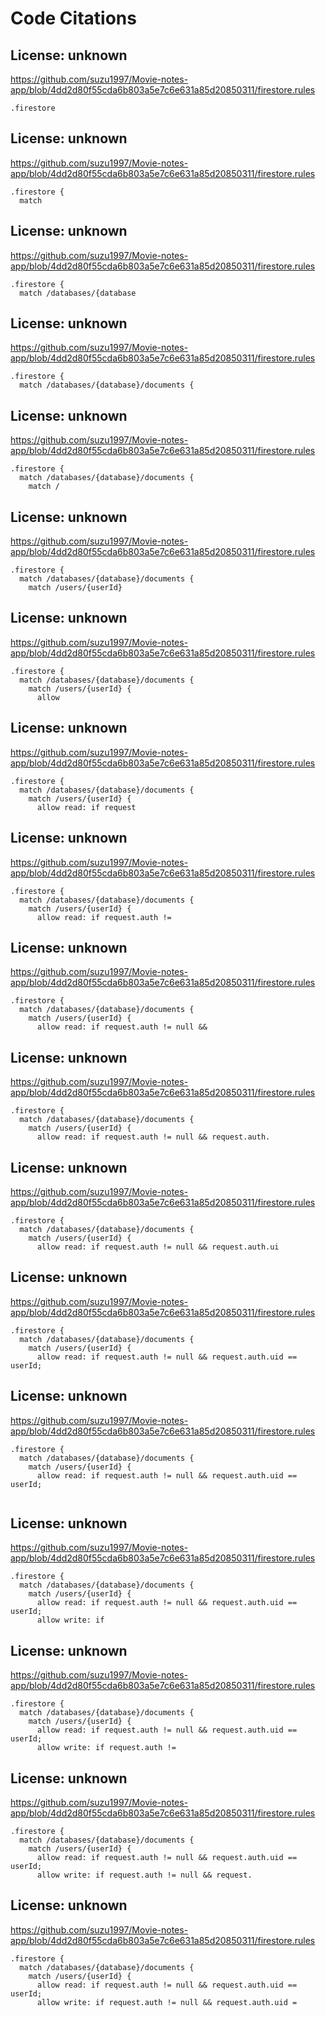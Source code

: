 # Code Citations

## License: unknown
https://github.com/suzu1997/Movie-notes-app/blob/4dd2d80f55cda6b803a5e7c6e631a85d20850311/firestore.rules

```
.firestore
```


## License: unknown
https://github.com/suzu1997/Movie-notes-app/blob/4dd2d80f55cda6b803a5e7c6e631a85d20850311/firestore.rules

```
.firestore {
  match
```


## License: unknown
https://github.com/suzu1997/Movie-notes-app/blob/4dd2d80f55cda6b803a5e7c6e631a85d20850311/firestore.rules

```
.firestore {
  match /databases/{database
```


## License: unknown
https://github.com/suzu1997/Movie-notes-app/blob/4dd2d80f55cda6b803a5e7c6e631a85d20850311/firestore.rules

```
.firestore {
  match /databases/{database}/documents {
```


## License: unknown
https://github.com/suzu1997/Movie-notes-app/blob/4dd2d80f55cda6b803a5e7c6e631a85d20850311/firestore.rules

```
.firestore {
  match /databases/{database}/documents {
    match /
```


## License: unknown
https://github.com/suzu1997/Movie-notes-app/blob/4dd2d80f55cda6b803a5e7c6e631a85d20850311/firestore.rules

```
.firestore {
  match /databases/{database}/documents {
    match /users/{userId}
```


## License: unknown
https://github.com/suzu1997/Movie-notes-app/blob/4dd2d80f55cda6b803a5e7c6e631a85d20850311/firestore.rules

```
.firestore {
  match /databases/{database}/documents {
    match /users/{userId} {
      allow
```


## License: unknown
https://github.com/suzu1997/Movie-notes-app/blob/4dd2d80f55cda6b803a5e7c6e631a85d20850311/firestore.rules

```
.firestore {
  match /databases/{database}/documents {
    match /users/{userId} {
      allow read: if request
```


## License: unknown
https://github.com/suzu1997/Movie-notes-app/blob/4dd2d80f55cda6b803a5e7c6e631a85d20850311/firestore.rules

```
.firestore {
  match /databases/{database}/documents {
    match /users/{userId} {
      allow read: if request.auth !=
```


## License: unknown
https://github.com/suzu1997/Movie-notes-app/blob/4dd2d80f55cda6b803a5e7c6e631a85d20850311/firestore.rules

```
.firestore {
  match /databases/{database}/documents {
    match /users/{userId} {
      allow read: if request.auth != null &&
```


## License: unknown
https://github.com/suzu1997/Movie-notes-app/blob/4dd2d80f55cda6b803a5e7c6e631a85d20850311/firestore.rules

```
.firestore {
  match /databases/{database}/documents {
    match /users/{userId} {
      allow read: if request.auth != null && request.auth.
```


## License: unknown
https://github.com/suzu1997/Movie-notes-app/blob/4dd2d80f55cda6b803a5e7c6e631a85d20850311/firestore.rules

```
.firestore {
  match /databases/{database}/documents {
    match /users/{userId} {
      allow read: if request.auth != null && request.auth.ui
```


## License: unknown
https://github.com/suzu1997/Movie-notes-app/blob/4dd2d80f55cda6b803a5e7c6e631a85d20850311/firestore.rules

```
.firestore {
  match /databases/{database}/documents {
    match /users/{userId} {
      allow read: if request.auth != null && request.auth.uid == userId;
```


## License: unknown
https://github.com/suzu1997/Movie-notes-app/blob/4dd2d80f55cda6b803a5e7c6e631a85d20850311/firestore.rules

```
.firestore {
  match /databases/{database}/documents {
    match /users/{userId} {
      allow read: if request.auth != null && request.auth.uid == userId;
      
```


## License: unknown
https://github.com/suzu1997/Movie-notes-app/blob/4dd2d80f55cda6b803a5e7c6e631a85d20850311/firestore.rules

```
.firestore {
  match /databases/{database}/documents {
    match /users/{userId} {
      allow read: if request.auth != null && request.auth.uid == userId;
      allow write: if
```


## License: unknown
https://github.com/suzu1997/Movie-notes-app/blob/4dd2d80f55cda6b803a5e7c6e631a85d20850311/firestore.rules

```
.firestore {
  match /databases/{database}/documents {
    match /users/{userId} {
      allow read: if request.auth != null && request.auth.uid == userId;
      allow write: if request.auth !=
```


## License: unknown
https://github.com/suzu1997/Movie-notes-app/blob/4dd2d80f55cda6b803a5e7c6e631a85d20850311/firestore.rules

```
.firestore {
  match /databases/{database}/documents {
    match /users/{userId} {
      allow read: if request.auth != null && request.auth.uid == userId;
      allow write: if request.auth != null && request.
```


## License: unknown
https://github.com/suzu1997/Movie-notes-app/blob/4dd2d80f55cda6b803a5e7c6e631a85d20850311/firestore.rules

```
.firestore {
  match /databases/{database}/documents {
    match /users/{userId} {
      allow read: if request.auth != null && request.auth.uid == userId;
      allow write: if request.auth != null && request.auth.uid =
```

